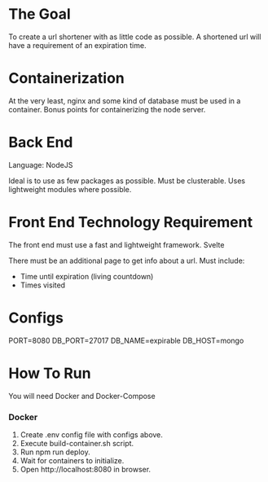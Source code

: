 # The Goal
To create a url shortener with as little code as possible.
A shortened url will have a requirement of an expiration time.


# Containerization
At the very least, nginx and some kind of database must be used in a container.
Bonus points for containerizing the node server.


# Back End
Language: NodeJS

Ideal is to use as few packages as possible.
Must be clusterable.
Uses lightweight modules where possible.


# Front End Technology Requirement
The front end must use a fast and lightweight framework.
Svelte

There must be an additional page to get info about a url.
Must include:
* Time until expiration (living countdown)
* Times visited

# Configs
PORT=8080
DB_PORT=27017
DB_NAME=expirable
DB_HOST=mongo


# How To Run
You will need Docker and Docker-Compose

### Docker
1) Create .env config file with configs above.
2) Execute build-container.sh script.
3) Run npm run deploy.
4) Wait for containers to initialize.
5) Open http://localhost:8080 in browser.
